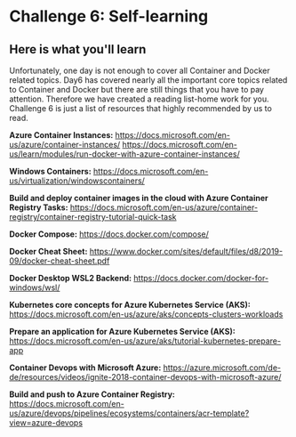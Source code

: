 # Challenge 6: Self-learning

## Here is what you'll learn
Unfortunately, one day is not enough to cover all Container and Docker related topics. Day6 has covered nearly all the important core topics related to Container and Docker but there are still things that you have to pay attention. Therefore we have created a reading list-home work for you. Challenge 6 is just a list of resources that highly recommended by us to read. 

**Azure Container Instances:** https://docs.microsoft.com/en-us/azure/container-instances/
https://docs.microsoft.com/en-us/learn/modules/run-docker-with-azure-container-instances/

**Windows Containers:** https://docs.microsoft.com/en-us/virtualization/windowscontainers/

**Build and deploy container images in the cloud with Azure Container Registry Tasks:** https://docs.microsoft.com/en-us/azure/container-registry/container-registry-tutorial-quick-task

**Docker Compose:** https://docs.docker.com/compose/

**Docker Cheat Sheet:** https://www.docker.com/sites/default/files/d8/2019-09/docker-cheat-sheet.pdf

**Docker Desktop WSL2 Backend:** https://docs.docker.com/docker-for-windows/wsl/

**Kubernetes core concepts for Azure Kubernetes Service (AKS):** https://docs.microsoft.com/en-us/azure/aks/concepts-clusters-workloads

**Prepare an application for Azure Kubernetes Service (AKS):** https://docs.microsoft.com/en-us/azure/aks/tutorial-kubernetes-prepare-app

**Container Devops with Microsoft Azure:** https://azure.microsoft.com/de-de/resources/videos/ignite-2018-container-devops-with-microsoft-azure/

**Build and push to Azure Container Registry:** https://docs.microsoft.com/en-us/azure/devops/pipelines/ecosystems/containers/acr-template?view=azure-devops